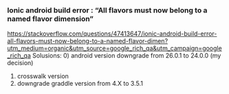 ### Ionic android build error : “All flavors must now belong to a named flavor dimension”
https://stackoverflow.com/questions/47413647/ionic-android-build-error-all-flavors-must-now-belong-to-a-named-flavor-dimen?utm_medium=organic&utm_source=google_rich_qa&utm_campaign=google_rich_qa
Solusions:
0) android version downgrade from 26.0.1 to 24.0.0 (my decision)
1) crosswalk version
2) downgrade graddle version from 4.X to 3.5.1
